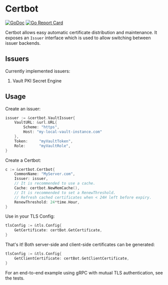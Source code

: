 # Certbot
[![GoDoc](https://godoc.org/github.com/johanbrandhorst/certbot?status.svg)](https://godoc.org/github.com/johanbrandhorst/certbot)
[![Go Report Card](https://goreportcard.com/badge/github.com/johanbrandhorst/certbot)](https://goreportcard.com/report/github.com/johanbrandhorst/certbot)

Certbot allows easy automatic certificate distribution and maintenance.
It exposes an `Issuer` interface which is used to allow switching
between issuer backends.

## Issuers

Currently implemented issuers:

1. Vault PKI Secret Engine

## Usage

Create an issuer:
```go
issuer := &certbot.VaultIssuer{
    VaultURL: &url.URL{
        Scheme: "https",
        Host: "my-local-vault-instance.com"
    },
    Token:     "myVaultToken",
    Role:      "myVaultRole",
}
```

Create a Certbot:
```go
c := &certbot.Certbot{
    CommonName: "MyServer.com",
    Issuer: issuer,
    // It is recommended to use a cache.
    Cache: certbot.NewMemCache(),
    // It is recommended to set a RenewThreshold.
    // Refresh cached certificates when < 24H left before expiry.
    RenewThreshold: 24*time.Hour,
}
```

Use in your TLS Config:
```go
tlsConfig := &tls.Config{
    GetCertificate: certBot.GetCertificate,
}
```

That's it! Both server-side and client-side certificates
can be generated:

```go
tlsConfig := &tls.Config{
    GetClientCertificate: certBot.GetClientCertificate,
}
```

For an end-to-end example using gRPC with mutual TLS authentication,
see the tests.
